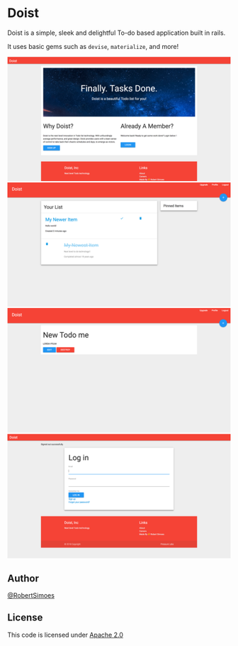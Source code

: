 # Doist 

Doist is a simple, sleek and delightful To-do based application built in rails.

It uses basic gems such as `devise`, `materialize`, and more!

![Landing](screen_landing.png)
![Main](screen_index.png)
![New](screen_newtodo.png)
![Signup](screen_login.png)

## Author 

[@RobertSimoes](www.robertsimoes.com)

## License 

This code is licensed under [Apache 2.0](https://www.apache.org/licenses/LICENSE-2.0.html)
